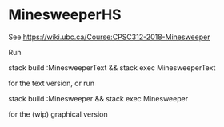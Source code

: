 # MinesweeperHS

See https://wiki.ubc.ca/Course:CPSC312-2018-Minesweeper

Run

  stack build :MinesweeperText && stack exec MinesweeperText
  
for the text version, or run

  stack build :Minesweeper && stack exec Minesweeper
  
for the (wip) graphical version  
